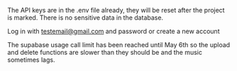 The API keys are in the .env file already, they will be reset after the project is marked. There is no sensitive data in the database.

Log in with testemail@gmail.com and password or create a new account

The supabase usage call limit has been reached until May 6th so the upload and delete functions are slower than they should be and the music sometimes lags.
